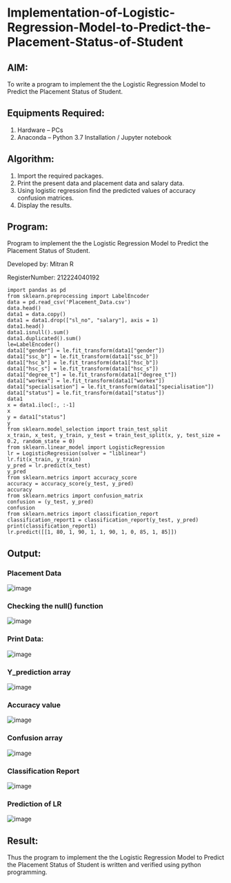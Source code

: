 # Implementation-of-Logistic-Regression-Model-to-Predict-the-Placement-Status-of-Student

## AIM:
To write a program to implement the the Logistic Regression Model to Predict the Placement Status of Student.

## Equipments Required:
1. Hardware – PCs
2. Anaconda – Python 3.7 Installation / Jupyter notebook

## Algorithm:
1. Import the required packages.
2. Print the present data and placement data and salary data.
3. Using logistic regression find the predicted values of accuracy confusion matrices.
4. Display the results.

## Program:
Program to implement the the Logistic Regression Model to Predict the Placement Status of Student.

Developed by: Mitran R

RegisterNumber: 212224040192

```
import pandas as pd
from sklearn.preprocessing import LabelEncoder
data = pd.read_csv('Placement_Data.csv')
data.head()
data1 = data.copy()
data1 = data1.drop(["sl_no", "salary"], axis = 1)
data1.head()
data1.isnull().sum()
data1.duplicated().sum()
le=LabelEncoder()
data1["gender"] = le.fit_transform(data1["gender"])
data1["ssc_b"] = le.fit_transform(data1["ssc_b"])
data1["hsc_b"] = le.fit_transform(data1["hsc_b"])
data1["hsc_s"] = le.fit_transform(data1["hsc_s"])
data1["degree_t"] = le.fit_transform(data1["degree_t"])
data1["workex"] = le.fit_transform(data1["workex"])
data1["specialisation"] = le.fit_transform(data1["specialisation"])
data1["status"] = le.fit_transform(data1["status"])
data1
x = data1.iloc[:, :-1]
x
y = data1["status"]
y
from sklearn.model_selection import train_test_split
x_train, x_test, y_train, y_test = train_test_split(x, y, test_size = 0.2, random_state = 0)
from sklearn.linear_model import LogisticRegression
lr = LogisticRegression(solver = "liblinear")
lr.fit(x_train, y_train)
y_pred = lr.predict(x_test)
y_pred
from sklearn.metrics import accuracy_score
accuracy = accuracy_score(y_test, y_pred)
accuracy
from sklearn.metrics import confusion_matrix
confusion = (y_test, y_pred)
confusion
from sklearn.metrics import classification_report
classification_report1 = classification_report(y_test, y_pred)
print(classification_report1)
lr.predict([[1, 80, 1, 90, 1, 1, 90, 1, 0, 85, 1, 85]])
```

## Output:

### Placement Data
![image](https://github.com/user-attachments/assets/41e47659-161c-453a-b687-a1d0871e213e)

### Checking the null() function
![image](https://github.com/user-attachments/assets/05152417-eb8b-4569-be6b-b78536945332)

### Print Data:
![image](https://github.com/user-attachments/assets/7b102e20-da1f-4fe9-82ef-3f0f0eaedd2a)

### Y_prediction array
![image](https://github.com/user-attachments/assets/936e6639-15ca-4022-9673-07fc026d99bb)

### Accuracy value
![image](https://github.com/user-attachments/assets/05203798-370a-4a1f-9915-417cfd002256)

### Confusion array
![image](https://github.com/user-attachments/assets/8960bb46-236c-483b-90cd-3f90163a776f)


### Classification Report
![image](https://github.com/user-attachments/assets/f3b36c2e-3134-4b6b-aeb7-4366c64e4ccf)

### Prediction of LR
![image](https://github.com/user-attachments/assets/168cf381-1492-440e-af50-1e8a4321281b)

## Result:
Thus the program to implement the the Logistic Regression Model to Predict the Placement Status of Student is written and verified using python programming.
